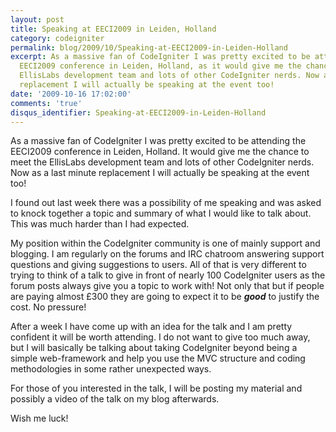 ```yaml
---
layout: post
title: Speaking at EECI2009 in Leiden, Holland
category: codeigniter
permalink: blog/2009/10/Speaking-at-EECI2009-in-Leiden-Holland
excerpt: As a massive fan of CodeIgniter I was pretty excited to be attending the
  EECI2009 conference in Leiden, Holland, as it would give me the chance to meet the
  EllisLabs development team and lots of other CodeIgniter nerds. Now as a last minute
  replacement I will actually be speaking at the event too!
date: '2009-10-16 17:02:00'
comments: 'true'
disqus_identifier: Speaking-at-EECI2009-in-Leiden-Holland
---
```


As a massive fan of CodeIgniter I was pretty excited to be attending the EECI2009 conference in Leiden, Holland. It would give me the chance to meet the EllisLabs development team and lots of other CodeIgniter nerds. Now as a last minute replacement I will actually be speaking at the event too!

I found out last week there was a possibility of me speaking and was asked to knock together a topic and summary of what I would like to talk about. This was much harder than I had expected.

My position within the CodeIgniter community is one of mainly support and blogging. I am regularly on the forums and IRC chatroom answering support questions and giving suggestions to users. All of that is very different to trying to think of a talk to give in front of nearly 100 CodeIgniter users as the forum posts always give you a topic to work with! Not only that but if people are paying almost £300 they are going to expect it to be **_good_** to justify the cost. No pressure!

After a week I have come up with an idea for the talk and I am pretty confident it will be worth attending. I do not want to give too much away, but I will basically be talking about taking CodeIgniter beyond being a simple web-framework and help you use the MVC structure and coding methodologies in some rather unexpected ways.

For those of you interested in the talk, I will be posting my material and possibly a video of the talk on my blog afterwards.

Wish me luck!

